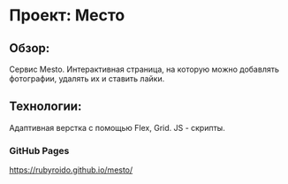 # Проект: Место

## Обзор:
Сервис Mesto.
Интерактивная страница, на которую можно добавлять фотографии, удалять их и ставить лайки.

## Технологии:
Адаптивная верстка с помощью Flex, Grid.
JS - скрипты.

### GitHub Pages
https://rubyroido.github.io/mesto/
